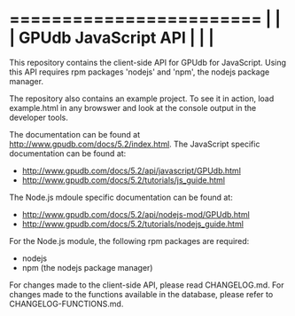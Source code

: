 ========================
|                      |
| GPUdb JavaScript API |
|                      |
========================


This repository contains the client-side API for GPUdb for JavaScript.  Using
this API requires rpm packages 'nodejs' and 'npm', the nodejs package manager.

The repository also contains an example project.  To see it in action, load
example.html in any browswer and look at the console output in the developer
tools.



The documentation can be found at http://www.gpudb.com/docs/5.2/index.html.  The
JavaScript specific documentation can be found at:

* http://www.gpudb.com/docs/5.2/api/javascript/GPUdb.html
* http://www.gpudb.com/docs/5.2/tutorials/js_guide.html

The Node.js mdoule specific documentation can be found at:

* http://www.gpudb.com/docs/5.2/api/nodejs-mod/GPUdb.html
* http://www.gpudb.com/docs/5.2/tutorials/nodejs_guide.html


For the Node.js module, the following rpm packages are required:

* nodejs
* npm (the nodejs package manager)


For changes made to the client-side API, please read CHANGELOG.md.  For
changes made to the functions available in the database, please refer to
CHANGELOG-FUNCTIONS.md.
